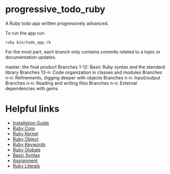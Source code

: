 # progressive_todo_ruby
A Ruby todo app written progressively advanced.

To run the app run:
```
ruby bin/todo_app.rb
```

For the most part, each branch only contains commits related to a topic or
documentation updates.

master: the final product
Branches 1-12: Basic Ruby syntax and the standard library
Branches 13-n: Code organization in classes and modules
Branches n-n: Refinements, digging deeper with objects
Branches n-n: Input/output
Branches n-n: Reading and writing files
Branches n-n: External dependencies with gems

# Helpful links
- [Installation Guide](https://www.ruby-lang.org/en/documentation/installation/)
- [Ruby Core](http://ruby-doc.org/core-2.2.0/)
- [Ruby Kernel](http://ruby-doc.org/core-2.2.0/Kernel.html)
- [Ruby Object](http://ruby-doc.org/core-2.2.0/Object.html)
- [Ruby Keywords](http://ruby-doc.org/core-2.2.0/doc/keywords_rdoc.html)
- [Ruby Globals](http://ruby-doc.org/core-2.2.0/doc/globals_rdoc.html)
- [Basic Syntax](http://ruby-doc.org/core-2.2.0/doc/syntax_rdoc.html)
- [Assignment](http://ruby-doc.org/core-2.2.0/doc/syntax/assignment_rdoc.html)
- [Ruby Literals](http://ruby-doc.org/core-2.2.0/doc/syntax/literals_rdoc.html)
